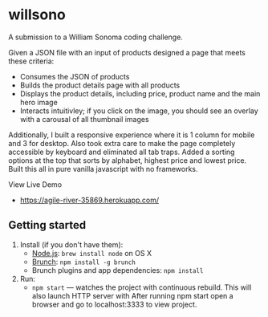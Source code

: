 # willsono

A submission to a William Sonoma coding challenge. 

Given a JSON file with an input of products designed a page that meets these criteria:
* Consumes the JSON of products
* Builds the product details page with all products
* Displays the product details, including price, product name and the main hero image
* Interacts intuitivley; if you click on the image, you should see an overlay with a carousal of all thumbnail images

Additionally, I built a responsive experience where it is 1 column for mobile and 3 for desktop. Also took extra care to make the page completely accessible by keyboard and eliminated all tab traps. Added a sorting options at the top that sorts by alphabet, highest price and lowest price. Built this all in pure vanilla javascript with no frameworks.

View Live Demo
* https://agile-river-35869.herokuapp.com/

## Getting started

1. Install (if you don't have them):
    * [Node.js](http://nodejs.org): `brew install node` on OS X
    * [Brunch](http://brunch.io): `npm install -g brunch`
    * Brunch plugins and app dependencies: `npm install`
2. Run:
    * `npm start` — watches the project with continuous rebuild. This will also launch HTTP server with
      After running npm start open a browser and go to localhost:3333 to view project.

